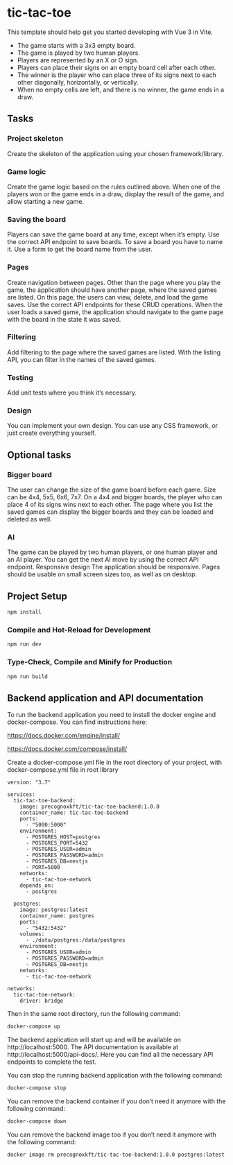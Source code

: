 # tic-tac-toe

This template should help get you started developing with Vue 3 in Vite.

- The game starts with a 3x3 empty board.
- The game is played by two human players.
- Players are represented by an X or O sign.
- Players can place their signs on an empty board cell after each other.
- The winner is the player who can place three of its signs next to each other
  diagonally, horizontally, or vertically.
- When no empty cells are left, and there is no winner, the game ends in a draw.

## Tasks
### Project skeleton
Create the skeleton of the application using your chosen framework/library.
### Game logic
Create the game logic based on the rules outlined above. When one of the players won or
the game ends in a draw, display the result of the game, and allow starting a new game.
### Saving the board
Players can save the game board at any time, except when it’s empty. Use the correct API
endpoint to save boards. To save a board you have to name it. Use a form to get the board
name from the user.
### Pages
Create navigation between pages. Other than the page where you play the game, the
application should have another page, where the saved games are listed. On this page, the
users can view, delete, and load the game saves. Use the correct API endpoints for these
CRUD operations. When the user loads a saved game, the application should navigate to
the game page with the board in the state it was saved.
### Filtering
Add filtering to the page where the saved games are listed. With the listing API, you can filter
in the names of the saved games.
### Testing
Add unit tests where you think it’s necessary.
### Design
You can implement your own design. You can use any CSS framework, or just create
everything yourself.

## Optional tasks
### Bigger board
The user can change the size of the game board before each game. Size can be 4x4, 5x5,
6x6, 7x7.
On a 4x4 and bigger boards, the player who can place 4 of its signs wins next to each
other.
The page where you list the saved games can display the bigger boards and they can
be loaded and deleted as well.
### AI
The game can be played by two human players, or one human player and an AI player. You
can get the next AI move by using the correct API endpoint.
Responsive design
The application should be responsive. Pages should be usable on small screen sizes too, as
well as on desktop.

## Project Setup

```sh
npm install
```

### Compile and Hot-Reload for Development

```sh
npm run dev
```

### Type-Check, Compile and Minify for Production

```sh
npm run build
```

## Backend application and API documentation
To run the backend application you need to install the docker engine and docker-compose.
You can find instructions here:

https://docs.docker.com/engine/install/

https://docs.docker.com/compose/install/

Create a docker-compose.yml file in the root directory of your project, with docker-compose.yml file in root library

```
version: "3.7"

services:
  tic-tac-toe-backend:
    image: precognoxkft/tic-tac-toe-backend:1.0.0
    container_name: tic-tac-toe-backend
    ports:
      - "5000:5000"
    environment:
      - POSTGRES_HOST=postgres
      - POSTGRES_PORT=5432
      - POSTGRES_USER=admin
      - POSTGRES_PASSWORD=admin
      - POSTGRES_DB=nestjs
      - PORT=5000
    networks:
      - tic-tac-toe-network
    depends_on:
      - postgres

  postgres:
    image: postgres:latest
    container_name: postgres
    ports:
      - "5432:5432"
    volumes:
      - ./data/postgres:/data/postgres
    environment:
      - POSTGRES_USER=admin
      - POSTGRES_PASSWORD=admin
      - POSTGRES_DB=nestjs
    networks:
      - tic-tac-toe-network

networks:
  tic-tac-toe-network:
    driver: bridge
```

Then in the same root directory, run the following command:

```sh
docker-compose up
```

The backend application will start up and will be available on http://localhost:5000. The API
documentation is available at http://localhost:5000/api-docs/. Here you can find all the
necessary API endpoints to complete the test.

You can stop the running backend application with the following command:

```sh
docker-compose stop
```

You can remove the backend container if you don’t need it anymore with the following
command:

```sh
docker-compose down
```

You can remove the backend image too if you don’t need it anymore with the following
command:

```sh
docker image rm precognoxkft/tic-tac-toe-backend:1.0.0 postgres:latest
```